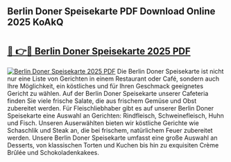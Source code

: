 ## Berlin Doner Speisekarte PDF Download Online 2025 KoAkQ

# <h2><a href="http://gca98l.nevu.top/?p=Berlin+Doner+Speisekarte">🔗 👉🔴 Berlin Doner Speisekarte 2025 PDF</a></h2>

[![Berlin Doner Speisekarte 2025 PDF](https://i.imgur.com/dBaPXMq.png)](http://gca98l.nevu.top/?p=Berlin+Doner+Speisekarte)
Die Berlin Doner Speisekarte ist nicht nur eine Liste von Gerichten in einem Restaurant oder Café, sondern auch Ihre Möglichkeit, ein köstliches und für Ihren Geschmack geeignetes Gericht zu wählen. Auf der Berlin Doner Speisekarte unserer Cafeteria finden Sie viele frische Salate, die aus frischem Gemüse und Obst zubereitet werden. Für Fleischliebhaber gibt es auf unserer Berlin Doner Speisekarte eine Auswahl an Gerichten: Rindfleisch, Schweinefleisch, Huhn und Fisch. Unseren Auserwählten bieten wir köstliche Gerichte wie Schaschlik und Steak an, die bei frischem, natürlichem Feuer zubereitet werden. Unsere Berlin Doner Speisekarte umfasst eine große Auswahl an Desserts, von klassischen Torten und Kuchen bis hin zu exquisiten Crème Brûlée und Schokoladenkakees.
